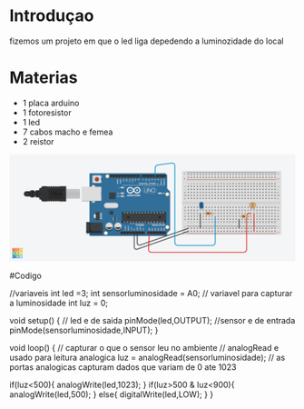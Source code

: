 # Introduçao
fizemos um projeto em que o led liga depedendo a luminozidade do local

# Materias
- 1 placa arduino
- 1 fotoresistor
- 1 led
- 7 cabos macho e femea
- 2 reistor


![titulo da imagem](poste_inteligente1.png)

#Codigo

//variaveis
int led =3;
int sensorluminosidade = A0;
// variavel para capturar a luminosidade
int luz = 0;

void setup()
{
  // led e de saida
 pinMode(led,OUTPUT);
  //sensor e de entrada
  pinMode(sensorluminosidade,INPUT);
}

void loop()
{
 // capturar o que o sensor leu no ambiente
 // analogRead e usado para leitura analogica
  luz = analogRead(sensorluminosidade);
  // as portas analogicas capturam dados que variam de 0 ate 1023
  
  if(luz<500){
    analogWrite(led,1023);
  } 
  if(luz>500 & luz<900){
  analogWrite(led,500);
  }
  else{
    digitalWrite(led,LOW);
  }
}
